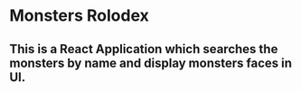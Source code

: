 # Monsters Rolodex
## This is a React Application which searches the monsters by name and display monsters faces in UI.
